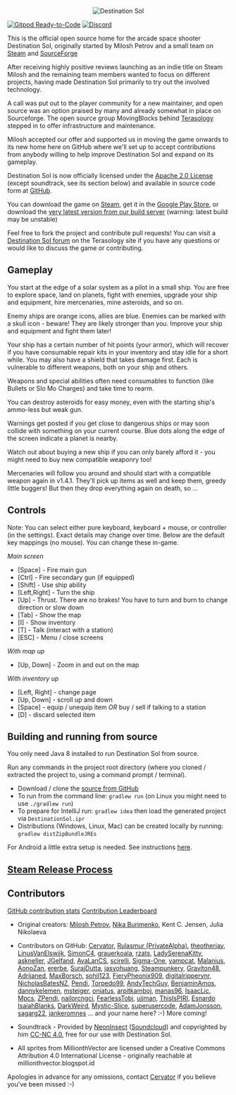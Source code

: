 <p align="center"><img src="readMeLogo.png" alt="Destination Sol"/></p>

[![Gitpod Ready-to-Code](https://img.shields.io/badge/Gitpod-ready--to--code-blue?logo=gitpod)](https://gitpod.io/#https://github.com/MovingBlocks/DestinationSol)
[![Discord](https://img.shields.io/discord/270264625419911192.svg?label=discord)](http://discord.gg/Terasology)

This is the official open source home for the arcade space shooter Destination Sol, originally started by Milosh Petrov and a small team on [Steam](http://store.steampowered.com/app/342980/) and [SourceForge](http://sourceforge.net/projects/destinationsol)

After receiving highly positive reviews launching as an indie title on Steam Milosh and the remaining team members wanted to focus on different projects, having made Destination Sol primarily to try out the involved technology.

A call was put out to the player community for a new maintainer, and open source was an option praised by many and already somewhat in place on Sourceforge. The open source group MovingBlocks behind [Terasology](http://terasology.org) stepped in to offer infrastructure and maintenance.

Milosh accepted our offer and supported us in moving the game onwards to its new home here on GitHub where we'll set up to accept contributions from anybody willing to help improve Destination Sol and expand on its gameplay.

Destination Sol is now officially licensed under the [Apache 2.0 License](http://www.apache.org/licenses/LICENSE-2.0.html) (except soundtrack, see its section below) and available in source code form at [GitHub](https://github.com/MovingBlocks/DestinationSol).

You can download the game on [Steam](http://store.steampowered.com/app/342980/), get it in the [Google Play Store](https://play.google.com/store/apps/details?id=com.miloshpetrov.sol2.android&hl=en), or download the [very latest version from our build server](http://jenkins.terasology.io/teraorg/job/DestinationSol/job/engine/job/develop/lastSuccessfulBuild/artifact/desktop/build/distributions/DestinationSol.zip) (warning: latest build may be unstable)

Feel free to fork the project and contribute pull requests! You can visit a [Destination Sol forum](http://forum.terasology.org/forum/destination-sol.57/) on the Terasology site if you have any questions or would like to discuss the game or contributing.

Gameplay
--------

You start at the edge of a solar system as a pilot in a small ship. You are free to explore space, land on planets, fight with enemies, upgrade your ship and equipment, hire mercenaries, mine asteroids, and so on.

Enemy ships are orange icons, allies are blue. Enemies can be marked with a skull icon - beware! They are likely stronger than you. Improve your ship and equipment and fight them later!

Your ship has a certain number of hit points (your armor), which will recover if you have consumable repair kits in your inventory and stay idle for a short while. You may also have a shield that takes damage first. Each is vulnerable to different weapons, both on your ship and others.

Weapons and special abilities often need consumables to function (like Bullets or Slo Mo Charges) and take time to rearm.

You can destroy asteroids for easy money, even with the starting ship's ammo-less but weak gun.

Warnings get posted if you get close to dangerous ships or may soon collide with something on your current course. Blue dots along the edge of the screen indicate a planet is nearby.

Watch out about buying a new ship if you can only barely afford it - you might need to buy new compatible weaponry too!

Mercenaries will follow you around and should start with a compatible weapon again in v1.4.1. They'll pick up items as well and keep them, greedy little buggers! But then they drop everything again on death, so ...

Controls
--------

Note: You can select either pure keyboard, keyboard + mouse, or controller (in the settings). Exact details may change over time. Below are the default key mappings (no mouse). You can change these in-game.

*Main screen*

* [Space] - Fire main gun
* [Ctrl] - Fire secondary gun (if equipped)
* [Shift] - Use ship ability
* [Left,Right] - Turn the ship
* [Up] - Thrust. There are no brakes! You have to turn and burn to change direction or slow down
* [Tab] - Show the map
* [I] - Show inventory
* [T] - Talk (interact with a station)
* [ESC] - Menu / close screens

*With map up*

* [Up, Down] - Zoom in and out on the map

*With inventory up*

* [Left, Right] - change page
* [Up, Down] - scroll up and down
* [Space] - equip / unequip item *OR* buy / sell if talking to a station
* [D] - discard selected item


Building and running from source
--------

You only need Java 8 installed to run Destination Sol from source.

Run any commands in the project root directory (where you cloned / extracted the project to, using a command prompt / terminal).

* Download / clone the [source from GitHub](https://github.com/MovingBlocks/DestinationSol)
* To run from the command line: `gradlew run` (on Linux you might need to use `./gradlew run`)
* To prepare for IntelliJ run: `gradlew idea` then load the generated project via `DestinationSol.ipr`
* Distributions (Windows, Linux, Mac) can be created locally by running: `gradlew distZipBundleJREs`

For Android a little extra setup is needed. See instructions [here](https://github.com/MovingBlocks/DestSolAndroid).

[Steam Release Process](steam/SteamRelease.md)
------------

Contributors
------------
[GitHub contribution stats](https://github.com/MovingBlocks/DestinationSol/graphs/contributors)
[Contribution Leaderboard](http://destinationsol.org/contribute)

* Original creators: [Milosh Petrov](https://github.com/miloshpetrov), [Nika Burimenko](https://github.com/NoiseDoll), Kent C. Jensen, Julia Nikolaeva

* Contributors on GitHub: [Cervator](https://github.com/Cervator), [Rulasmur (PrivateAlpha)](https://github.com/Rulasmur), [theotherjay](https://github.com/theotherjay), [LinusVanElswijk](https://github.com/LinusVanElswijk), [SimonC4](https://github.com/SimonC4), [grauerkoala](https://github.com/grauerkoala), [rzats](https://github.com/rzats), [LadySerenaKitty](https://github.com/LadySerenaKitty), [askneller](https://github.com/askneller), [JGelfand](https://github.com/JGelfand), [AvaLanCS](https://github.com/Avalancs), [scirelli](https://github.com/scirelli), [Sigma-One](https://github.com/Sigma-One), [vampcat](https://github.com/vampcat), [Malanius](https://github.com/Malanius), [AonoZan](https://github.com/AonoZan), [ererbe](https://github.com/ererbe), [SurajDutta](https://github.com/SurajDuta), [jasyohuang](https://github.com/jasyohuang), [Steampunkery](https://github.com/Steampunkery), [Graviton48](https://github.com/Graviton48), [Adrijaned](https://github.com/Adrijaned), [MaxBorsch](https://github.com/MaxBorsch), [sohil123](https://github.com/sohil123), [FieryPheonix909](https://github.com/FieryPheonix909), [digitalripperynr](https://github.com/digitalripperynr), [NicholasBatesNZ](https://github.com/NicholasBatesNZ), [Pendi](https://github.com/ZPendi), [Torpedo99](https://github.com/Torpedo99), [AndyTechGuy](https://github.com/AndyTechGuy), [BenjaminAmos](https://github.com/BenjaminAmos), [dannykelemen](https://github.com/dannykelemen), [msteiger](https://github.com/msteiger), [oniatus](https://github.com/oniatus), [arpitkamboj](https://github.com/arpitkamboj), [manas96](https://github.com/manas96), [IsaacLic](https://github.com/IsaacLic), [Mpcs](https://github.com/Mpcs), [ZPendi](https://github.com/ZPendi), [nailorcngci](https://github.com/nailorcngci), [FearlessTobi](https://github.com/FearlessTobi), [ujjman](https://github.com/ujjman), [ThisIsPIRI](https://github.com/ThisIsPIRI), [Esnardo](https://github.com/Esnardo) [IsaiahBlanks](https://github.com/IsaiahBlanks), [DarkWeird](https://github.com/DarkWeird), [Mystic-Slice](https://github.com/Mystic-Slice), [superusercode](https://github.com/superusercode), [AdamJonsson](https://github.com/AdamJonsson), [sagarg22](https://github.com/sagarg22), [jankeromnes](https://github.com/jankeromnes)
... and your name here? :-) More coming!

* Soundtrack - Provided by [NeonInsect](https://github.com/NeonInsect) ([Soundcloud](https://soundcloud.com/neon-insect)) and copyrighted by him [CC-NC 4.0](https://creativecommons.org/licenses/by-nc/4.0/), free for our use with Destination Sol.
* All sprites from MillionthVector are licensed under a Creative Commons Attribution 4.0 International License - originally reachable at millionthvector.blogspot.id

Apologies in advance for any omissions, contact [Cervator](http://forum.terasology.org/members/cervator.2/) if you believe you've been missed :-)
